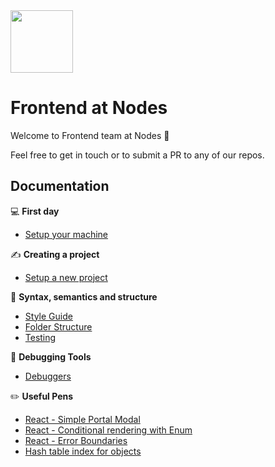 <img src="https://user-images.githubusercontent.com/2675250/41720044-b9af0c5e-7559-11e8-994f-5b32ad428bd2.png" width="100"/> 

# Frontend at Nodes

Welcome to Frontend team at Nodes :wave:

Feel free to get in touch or to submit a PR to any of our repos.

## Documentation

:computer: **First day**

- [Setup your machine](Documentation/setup-your-machine.md)


✍️ **Creating a project**

- [Setup a new project](Documentation/setup-a-new-project.md)
  
:sunflower: **Syntax, semantics and structure**

- [Style Guide](Documentation/style-guide.md)
- [Folder Structure](Documentation/folder-structure.md)
- [Testing](Documentation/how-to-test.md)
  
:wrench: **Debugging Tools**

- [Debuggers](Documentation/debugging.md)

:pencil2: **Useful Pens**

- [React - Simple Portal Modal](https://codepen.io/geekonthemove/pen/wZQVwz)
- [React - Conditional rendering with Enum](https://codepen.io/themitvp/pen/ZZmmeK)
- [React - Error Boundaries](https://codepen.io/geekonthemove/pen/Jqrgxp)
- [Hash table index for objects](https://codepen.io/geekonthemove/pen/ZNJqEv)

